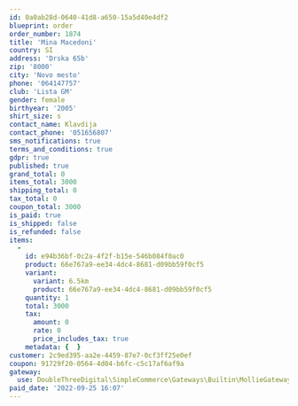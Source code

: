 ```yaml
---
id: 0a0ab28d-0640-41d8-a650-15a5d40e4df2
blueprint: order
order_number: 1874
title: 'Mina Macedoni'
country: SI
address: 'Drska 65b'
zip: '8000'
city: 'Novo mesto'
phone: '064147757'
club: 'Lista GM'
gender: female
birthyear: '2005'
shirt_size: s
contact_name: Klavdija
contact_phone: '051656807'
sms_notifications: true
terms_and_conditions: true
gdpr: true
published: true
grand_total: 0
items_total: 3000
shipping_total: 0
tax_total: 0
coupon_total: 3000
is_paid: true
is_shipped: false
is_refunded: false
items:
  -
    id: e94b36bf-0c2a-4f2f-b15e-546b084f0ac0
    product: 66e767a9-ee34-4dc4-8681-d09bb59f0cf5
    variant:
      variant: 6.5km
      product: 66e767a9-ee34-4dc4-8681-d09bb59f0cf5
    quantity: 1
    total: 3000
    tax:
      amount: 0
      rate: 0
      price_includes_tax: true
    metadata: {  }
customer: 2c9ed395-aa2e-4459-87e7-0cf3ff25e0ef
coupon: 91729f20-0564-4d04-b6fc-c5c17af6af9a
gateway:
  use: DoubleThreeDigital\SimpleCommerce\Gateways\Builtin\MollieGateway
paid_date: '2022-09-25 16:07'
---
```

